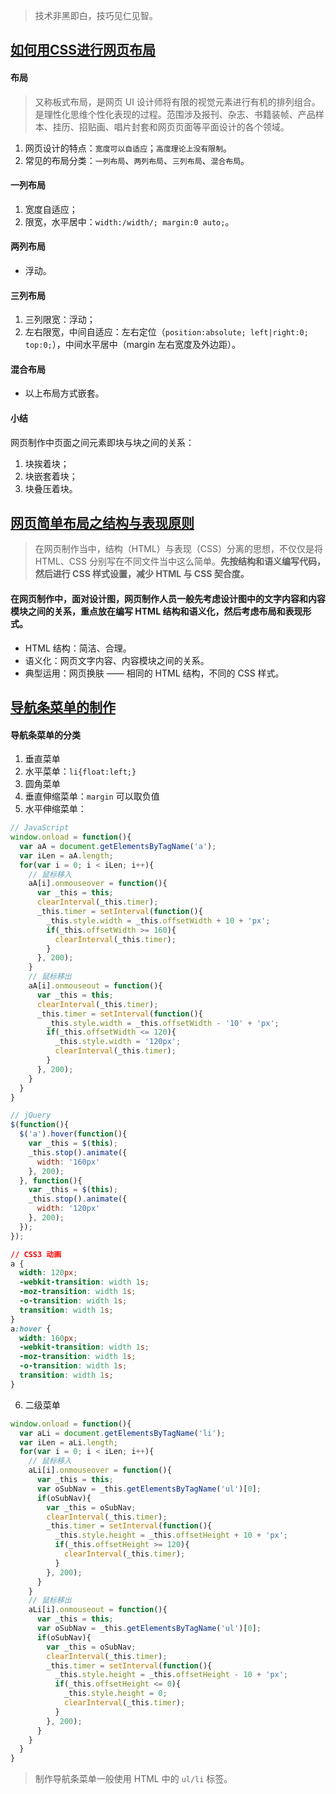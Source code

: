 > 技术非黑即白，技巧见仁见智。

## [如何用CSS进行网页布局](http://www.imooc.com/learn/57 "如何用CSS进行网页布局") ##
#### 布局 ####
> 又称板式布局，是网页 UI 设计师将有限的视觉元素进行有机的排列组合。是理性化思维个性化表现的过程。范围涉及报刊、杂志、书籍装帧、产品样本、挂历、招贴画、唱片封套和网页页面等平面设计的各个领域。
1. 网页设计的特点：`宽度可以自适应`；`高度理论上没有限制`。
2. 常见的布局分类：`一列布局`、`两列布局`、`三列布局`、`混合布局`。
#### 一列布局 ####
1. 宽度自适应；
2. 限宽，水平居中：`width:/width/; margin:0 auto;`。
#### 两列布局 ####
* 浮动。
#### 三列布局 ####
1. 三列限宽：浮动；
2. 左右限宽，中间自适应：左右定位（`position:absolute; left|right:0; top:0;`），中间水平居中（margin 左右宽度及外边距）。
#### 混合布局 ####
* 以上布局方式嵌套。
#### 小结 ####
网页制作中页面之间元素即块与块之间的关系：
1. 块挨着块；
2. 块嵌套着块；
3. 块叠压着块。

## [网页简单布局之结构与表现原则](http://www.imooc.com/learn/20 "网页简单布局之结构与表现原则") ##
> 在网页制作当中，结构（HTML）与表现（CSS）分离的思想，不仅仅是将 HTML、CSS 分别写在不同文件当中这么简单。**先按结构和语义编写代码，然后进行 CSS 样式设置，减少 HTML 与 CSS 契合度。**
#### 在网页制作中，面对设计图，网页制作人员一般先考虑设计图中的文字内容和内容模块之间的关系，重点放在编写 HTML 结构和语义化，然后考虑布局和表现形式。  ####
* HTML 结构：简洁、合理。
* 语义化：网页文字内容、内容模块之间的关系。
* 典型运用：网页换肤 —— 相同的 HTML 结构，不同的 CSS 样式。

## [导航条菜单的制作](http://www.imooc.com/learn/6 "导航条菜单的制作") ##
#### 导航条菜单的分类 ####
1. 垂直菜单
2. 水平菜单：`li{float:left;}`
3. 圆角菜单
4. 垂直伸缩菜单：`margin` 可以取负值
5. 水平伸缩菜单：
```javascript
// JavaScript
window.onload = function(){
  var aA = document.getElementsByTagName('a');
  var iLen = aA.length;
  for(var i = 0; i < iLen; i++){
    // 鼠标移入
    aA[i].onmouseover = function(){
      var _this = this;
      clearInterval(_this.timer);
      _this.timer = setInterval(function(){
        _this.style.width = _this.offsetWidth + 10 + 'px';
        if(_this.offsetWidth >= 160){
          clearInterval(_this.timer);
        }
      }, 200);
    }
    // 鼠标移出
    aA[i].onmouseout = function(){
      var _this = this;
      clearInterval(_this.timer);
      _this.timer = setInterval(function(){
        _this.style.width = _this.offsetWidth - '10' + 'px';
        if(_this.offsetWidth <= 120){
          _this.style.width = '120px';
          clearInterval(_this.timer);
        }
      }, 200);
    }
  }
}
```
  
```javascript
// jQuery
$(function(){
  $('a').hover(function(){
    var _this = $(this);
    _this.stop().animate({
      width: '160px'
    }, 200);  
  }, function(){
    var _this = $(this);
    _this.stop().animate({
      width: '120px'
    }, 200);
  });
});
```
  
```CSS
// CSS3 动画
a { 
  width: 120px;
  -webkit-transition: width 1s;
  -moz-transition: width 1s;
  -o-transition: width 1s;
  transition: width 1s;
}
a:hover {
  width: 160px;
  -webkit-transition: width 1s;
  -moz-transition: width 1s;
  -o-transition: width 1s;
  transition: width 1s;
}
```

6. 二级菜单
```javascript
window.onload = function(){
  var aLi = document.getElementsByTagName('li');
  var iLen = aLi.length;
  for(var i = 0; i < iLen; i++){
    // 鼠标移入
    aLi[i].onmouseover = function(){
      var _this = this;
      var oSubNav = _this.getElementsByTagName('ul')[0];
      if(oSubNav){
        var _this = oSubNav;
        clearInterval(_this.timer);
        _this.timer = setInterval(function(){
          _this.style.height = _this.offsetHeight + 10 + 'px';
          if(_this.offsetHeight >= 120){
            clearInterval(_this.timer);
          }
        }, 200);
      }
    }
    // 鼠标移出
    aLi[i].onmouseout = function(){
      var _this = this;
      var oSubNav = _this.getElementsByTagName('ul')[0];
      if(oSubNav){
        var _this = oSubNav;
        clearInterval(_this.timer);
        _this.timer = setInterval(function(){
          _this.style.height = _this.offsetHeight - 10 + 'px';
          if(_this.offsetHeight <= 0){
            _this.style.height = 0;
            clearInterval(_this.timer);
          }
        }, 200);
      }
    }    
  }
}
```
> 制作导航条菜单一般使用 HTML 中的 `ul/li` 标签。
